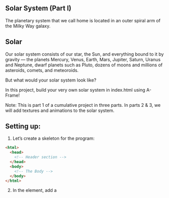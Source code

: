 ## Solar System (Part I)

The planetary system that we call home is located in an outer spiral arm of the Milky Way galaxy.

## Solar

Our solar system consists of our star, the Sun, and everything bound to it by gravity — the planets Mercury, Venus, Earth, Mars, Jupiter, Saturn, Uranus and Neptune, dwarf planets such as Pluto, dozens of moons and millions of asteroids, comets, and meteoroids.

But what would your solar system look like?

In this project, build your very own solar system in index.html using A-Frame!

Note: This is part 1 of a cumulative project in three parts. In parts 2 & 3, we will add textures and animations to the solar system.

## Setting up:

1. Let’s create a skeleton for the program:
```html
<html>
  <head>
    <!-- Header section -->
  </head>
  <body>
    <!-- The Body -->
  </body>
</html>
```
2. In the <head> element, add a <script> element with a src source attribute that points to the URL of the external A-Frame file:

   (https://aframe.io/releases/1.0.4/aframe.min.js)

3. In the <body> element, add the <a-scene> element with a background color.
Planets!

4. Take a moment to sketch out what you want your solar system to look like. It doesn’t have to look like our solar system - in fact, it can look however you’d like!
   Your planets could be boxes instead of spheres, they could bunch together or be miles and miles apart. Also, think about the other elements of the solar system:

    Are there moons orbiting some of your planets?
    Are there asteroid belts? Space junk?”

5. Now it’s time to build your solar system.

   If your planets are spheres, create them using the <a-sphere> primitive. If you have non-spherical planets in the solar system, what other primitives might you use? How could you combine primitives to create new shapes?
Solution:
